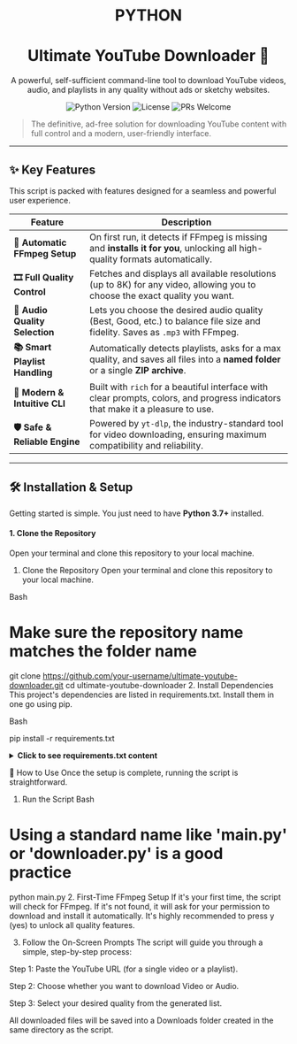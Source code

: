 <h1 align="center"> PYTHON </h1>

<h1 align="center">
  Ultimate YouTube Downloader 🐍
</h1>

<p align="center">
  A powerful, self-sufficient command-line tool to download YouTube videos, audio, and playlists in any quality without ads or sketchy websites.
</p>

<p align="center">
  <img alt="Python Version" src="https://img.shields.io/badge/python-3.7+-blue.svg">
  <img alt="License" src="https://img.shields.io/badge/license-MIT-green.svg">
  <img alt="PRs Welcome" src="https://img.shields.io/badge/PRs-welcome-brightgreen.svg">
</p>

> The definitive, ad-free solution for downloading YouTube content with full control and a modern, user-friendly interface.



---

## ✨ Key Features

This script is packed with features designed for a seamless and powerful user experience.

| Feature                      | Description                                                                                                                              |
| ---------------------------- | ---------------------------------------------------------------------------------------------------------------------------------------- |
| **🤖 Automatic FFmpeg Setup** | On first run, it detects if FFmpeg is missing and **installs it for you**, unlocking all high-quality formats automatically.               |
| **🎞️ Full Quality Control** | Fetches and displays all available resolutions (up to 8K) for any video, allowing you to choose the exact quality you want.          |
| **🎵 Audio Quality Selection** | Lets you choose the desired audio quality (Best, Good, etc.) to balance file size and fidelity. Saves as `.mp3` with FFmpeg.      |
| **📚 Smart Playlist Handling** | Automatically detects playlists, asks for a max quality, and saves all files into a **named folder** or a single **ZIP archive**.    |
| **💅 Modern & Intuitive CLI** | Built with `rich` for a beautiful interface with clear prompts, colors, and progress indicators that make it a pleasure to use.      |
| **🛡️ Safe & Reliable Engine** | Powered by `yt-dlp`, the industry-standard tool for video downloading, ensuring maximum compatibility and reliability.                 |

---

## 🛠️ Installation & Setup

Getting started is simple. You just need to have **Python 3.7+** installed.

#### **1. Clone the Repository**
Open your terminal and clone this repository to your local machine.

1. Clone the Repository
Open your terminal and clone this repository to your local machine.

Bash

# Make sure the repository name matches the folder name
git clone https://github.com/your-username/ultimate-youtube-downloader.git
cd ultimate-youtube-downloader
2. Install Dependencies
This project's dependencies are listed in requirements.txt. Install them in one go using pip.

Bash

pip install -r requirements.txt
<details>
<summary><b>Click to see requirements.txt content</b></summary>

Plaintext

# requirements.txt
yt-dlp
rich
requests
py7zr
</details>

🚀 How to Use
Once the setup is complete, running the script is straightforward.

1. Run the Script
Bash

# Using a standard name like 'main.py' or 'downloader.py' is a good practice
python main.py
2. First-Time FFmpeg Setup
If it's your first time, the script will check for FFmpeg. If it's not found, it will ask for your permission to download and install it automatically. It's highly recommended to press y (yes) to unlock all quality features.

3. Follow the On-Screen Prompts
The script will guide you through a simple, step-by-step process:

Step 1: Paste the YouTube URL (for a single video or a playlist).

Step 2: Choose whether you want to download Video or Audio.

Step 3: Select your desired quality from the generated list.

All downloaded files will be saved into a Downloads folder created in the same directory as the script.






